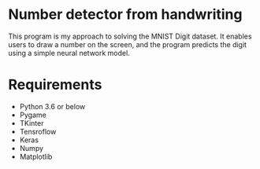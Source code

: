 # Number detector from handwriting

This program is my approach to solving the MNIST Digit dataset. It enables users to draw a number on the screen, and the program predicts the digit using a simple neural network model.


# Requirements
- Python 3.6 or below
- Pygame
- TKinter
- Tensroflow
- Keras
- Numpy
- Matplotlib
